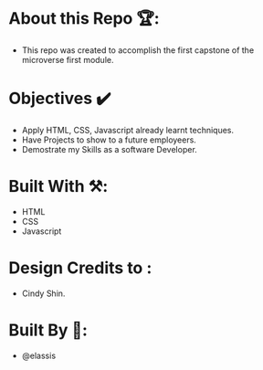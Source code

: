# About this Repo 🏆: 
* This repo was created to accomplish the first capstone of the microverse first module.

# Objectives ✔️
* Apply HTML, CSS, Javascript already learnt techniques.
* Have Projects to show to a future employeers.
* Demostrate my Skills as a software Developer.

# Built With ⚒️:
* HTML
* CSS
* Javascript

# Design Credits to :
* Cindy Shin.

# Built By 🙏:

- @elassis
